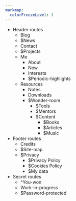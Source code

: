 ```yaml
---
markmap:
  colorFreezeLevel: 3
---
```


- Header routes 
  - Blog
  - $News
  - Contact
  - $Projects
  - Me
    - About
    - Now
    - Interests
    - $Periodic-highlights
  - Resources
    - Notes
    - Downloads
    - $Wonder-room
      - $Tools
      - $Mentors
      - $Content
        - $Books
        - $Articles
        - $Music
- Footer routes
  - Credits
  - $Site-map
  - $Privacy
    - $Privacy Policy
    - $Cookies Policy
    - $My data
- Secret routes
  - ^You-won
  - Work-in-progress
  - $Password-protected

<!-- use markmap to see this better -->
<!-- Legend: 
  ^ to complete (even though most pages need a design upgrade anyway xO)
  $ to create
-->